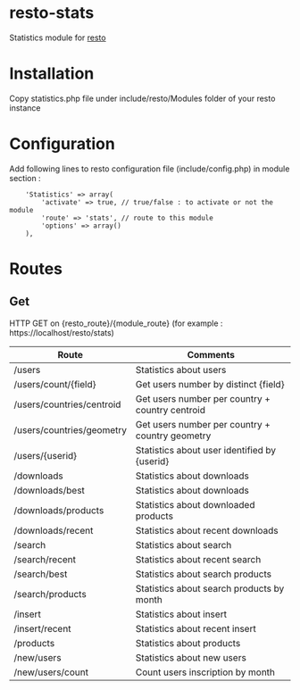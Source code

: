 # resto-stats

Statistics module for [resto](http://mapshup.com/resto/)

# Installation

Copy statistics.php file under include/resto/Modules folder of your resto instance

# Configuration

Add following lines to resto configuration file (include/config.php) in module section :

        'Statistics' => array(
            'activate' => true, // true/false : to activate or not the module
            'route' => 'stats', // route to this module
            'options' => array()
        ),


# Routes
## Get

HTTP GET on {resto_route}/{module_route} (for example : https://localhost/resto/stats)

Route | Comments
----- | --------
/users | Statistics about users
/users/count/{field} | Get users number by distinct {field}
/users/countries/centroid | Get users number per country + country centroid
/users/countries/geometry | Get users number per country + country geometry
/users/{userid} | Statistics about user identified by {userid}
/downloads | Statistics about downloads
/downloads/best | Statistics about downloads
/downloads/products | Statistics about downloaded products
/downloads/recent | Statistics about recent downloads
/search | Statistics about search
/search/recent | Statistics about recent search
/search/best | Statistics about search products
/search/products | Statistics about search products by month
/insert | Statistics about insert
/insert/recent | Statistics about recent insert
/products | Statistics about products
/new/users | Statistics about new users
/new/users/count | Count users inscription by month